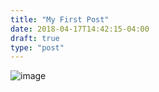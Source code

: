 ```yaml
---
title: "My First Post"
date: 2018-04-17T14:42:15-04:00
draft: true
type: "post"
---
```


![image](/michael_scarn.jpg)
